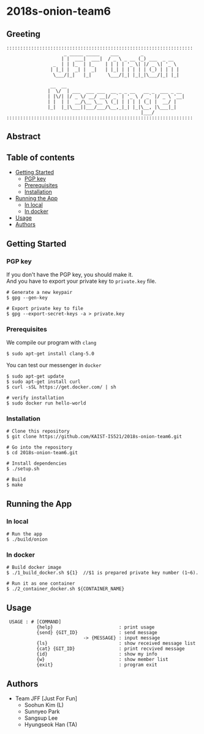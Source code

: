 # 2018s-onion-team6

## Greeting
```
::::::::::::::::::::::::::::::::::::::::::::::::::::::::::::::::::::
                     _ _____ _____    ___        _             
                    | |  ___|  ___|  / _ \ _ __ (_) ___  _ __  
                 _  | | |_  | |_    | | | | '_ \| |/ _ \| '_ \ 
                | |_| |  _| |  _|   | |_| | | | | | (_) | | | |
                 \___/|_|   |_|      \___/|_| |_|_|\___/|_| |_|
                                                               
                __  __                                           
               |  \/  | ___  ___ ___  __ _ _ __   __ _  ___ _ __ 
               | |\/| |/ _ \/ __/ __|/ _` | '_ \ / _` |/ _ \ '__|
               | |  | |  __/\__ \__ \ (_| | | | | (_| |  __/ |   
               |_|  |_|\___||___/___/\__,_|_| |_|\__, |\___|_|   
                                                 |___/           
::::::::::::::::::::::::::::::::::::::::::::::::::::::::::::::::::::
```

## Abstract

## Table of contents
* [Getting Started](#getting-started)
  * [PGP key](#gpg-key)
  * [Prerequisites](#prerequisites)
  * [Installation](#installation)
* [Running the App](#getting-started)
  * [In local](#in-local)
  * [In docker](#in-docker)
* [Usage](#usage)
* [Authors](#authors)

## Getting Started

### PGP key

If you don't have the PGP key, you should make it. </br>
And you have to export your private key to `private.key` file.

```
# Generate a new keypair
$ gpg --gen-key

# Export private key to file
$ gpg --export-secret-keys -a > private.key
```

### Prerequisites

We compile our program with `clang`

```
$ sudo apt-get install clang-5.0
```

You can test our messenger in `docker`

```
$ sudo apt-get update
$ sudo apt-get install curl
$ curl -sSL https://get.docker.com/ | sh

# verify installation
$ sudo docker run hello-world
```

### Installation

```
# Clone this repository
$ git clone https://github.com/KAIST-IS521/2018s-onion-team6.git

# Go into the repository
$ cd 2018s-onion-team6.git

# Install dependencies
$ ./setup.sh

# Build 
$ make
```

## Running the App

### In local

```
# Run the app
$ ./build/onion
```

### In docker

```
# Build docker image
$ ./1_build_docker.sh ${1}  //$1 is prepared private key number (1~6).

# Run it as one container
$ ./2_container_docker.sh ${CONTAINER_NAME}
```

## Usage

```
 USAGE : # [COMMAND]
           {help}                        : print usage
           {send} {GIT_ID}               : send message
                            -> {MESSAGE} : input message
           {ls}                          : show received message list
           {cat} {GIT_ID}                : print recvived message
           {id}                          : show my info
           {w}                           : show member list
           {exit}                        : program exit

```

## Authors
 * Team JFF [Just For Fun]
   * Soohun Kim (L)
   * Sunnyeo Park
   * Sangsup Lee
   * Hyungseok Han (TA)

